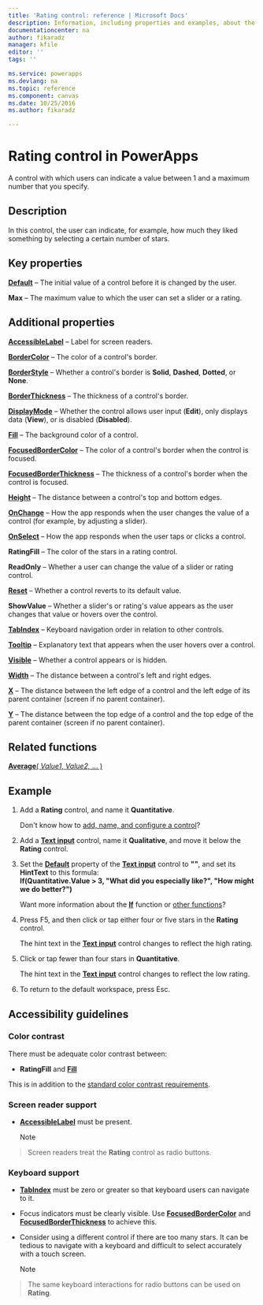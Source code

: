 ```yaml
---
title: 'Rating control: reference | Microsoft Docs'
description: Information, including properties and examples, about the Rating control
documentationcenter: na
author: fikaradz
manager: kfile
editor: ''
tags: ''

ms.service: powerapps
ms.devlang: na
ms.topic: reference
ms.component: canvas
ms.date: 10/25/2016
ms.author: fikaradz

---
```

# Rating control in PowerApps
A control with which users can indicate a value between 1 and a maximum number that you specify.

## Description
In this control, the user can indicate, for example, how much they liked something by selecting a certain number of stars.

## Key properties
**[Default](properties-core.md)** – The initial value of a control before it is changed by the user.

**Max** – The maximum value to which the user can set a slider or a rating.

## Additional properties
**[AccessibleLabel](properties-accessibility.md)** – Label for screen readers.

**[BorderColor](properties-color-border.md)** – The color of a control's border.

**[BorderStyle](properties-color-border.md)** – Whether a control's border is **Solid**, **Dashed**, **Dotted**, or **None**.

**[BorderThickness](properties-color-border.md)** – The thickness of a control's border.

**[DisplayMode](properties-core.md)** – Whether the control allows user input (**Edit**), only displays data (**View**), or is disabled (**Disabled**).

**[Fill](properties-color-border.md)** – The background color of a control.

**[FocusedBorderColor](properties-color-border.md)** – The color of a control's border when the control is focused.

**[FocusedBorderThickness](properties-color-border.md)** – The thickness of a control's border when the control is focused.

**[Height](properties-size-location.md)** – The distance between a control's top and bottom edges.

**[OnChange](properties-core.md)** – How the app responds when the user changes the value of a control (for example, by adjusting a slider).

**[OnSelect](properties-core.md)** – How the app responds when the user taps or clicks a control.

**RatingFill** – The color of the stars in a rating control.

**ReadOnly** – Whether a user can change the value of a slider or rating control.

**[Reset](properties-core.md)** – Whether a control reverts to its default value.

**ShowValue** – Whether a slider's or rating's value appears as the user changes that value or hovers over the control.

**[TabIndex](properties-accessibility.md)** – Keyboard navigation order in relation to other controls.

**[Tooltip](properties-core.md)** – Explanatory text that appears when the user hovers over a control.

**[Visible](properties-core.md)** – Whether a control appears or is hidden.

**[Width](properties-size-location.md)** – The distance between a control's left and right edges.

**[X](properties-size-location.md)** – The distance between the left edge of a control and the left edge of its parent container (screen if no parent container).

**[Y](properties-size-location.md)** – The distance between the top edge of a control and the top edge of the parent container (screen if no parent container).

## Related functions
[**Average**( *Value1*, *Value2,* ... )](../functions/function-aggregates.md)

## Example
1. Add a **Rating** control, and name it **Quantitative**.
   
    Don't know how to [add, name, and configure a control](../add-configure-controls.md)?
2. Add a **[Text input](control-text-input.md)** control, name it **Qualitative**, and move it below the **Rating** control.
3. Set the **[Default](properties-core.md)** property of the **[Text input](control-text-input.md)** control to **""**, and set its **HintText** to this formula:
   <br>**If(Quantitative.Value > 3, "What did you especially like?", "How might we do better?")**
   
    Want more information about the **[If](../functions/function-if.md)** function or [other functions](../formula-reference.md)?
4. Press F5, and then click or tap either four or five stars in the **Rating** control.
   
    The hint text in the **[Text input](control-text-input.md)** control changes to reflect the high rating.
5. Click or tap fewer than four stars in **Quantitative**.
   
    The hint text in the **[Text input](control-text-input.md)** control changes to reflect the low rating.
6. To return to the default workspace, press Esc.


## Accessibility guidelines
### Color contrast
There must be adequate color contrast between:
* **RatingFill** and **[Fill](properties-color-border.md)**

This is in addition to the [standard color contrast requirements](../accessible-apps-color.md).

### Screen reader support
* **[AccessibleLabel](properties-accessibility.md)** must be present.

    > [!NOTE]
> Screen readers treat the **Rating** control as radio buttons.

### Keyboard support
* **[TabIndex](properties-accessibility.md)** must be zero or greater so that keyboard users can navigate to it.
* Focus indicators must be clearly visible. Use **[FocusedBorderColor](properties-color-border.md)** and **[FocusedBorderThickness](properties-color-border.md)** to achieve this.
* Consider using a different control if there are too many stars. It can be tedious to navigate with a keyboard and difficult to select accurately with a touch screen.

    > [!NOTE]
> The same keyboard interactions for radio buttons can be used on **Rating**.
